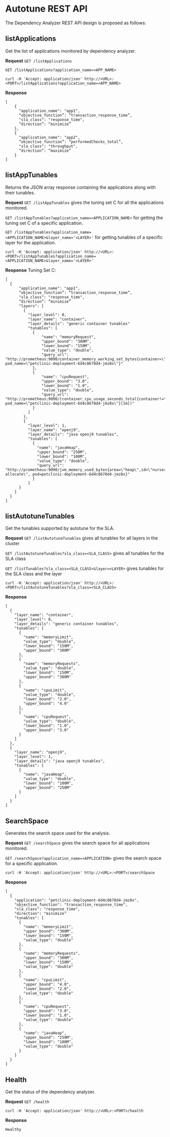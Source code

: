 # Autotune REST API
The Dependency Analyzer REST API design is proposed as follows:

##  listApplications
Get the list of applications monitored by dependency analyzer.

**Request**
`GET /listApplications`

`GET /listApplications?application_name=<APP_NAME>`

`curl -H 'Accept: application/json' http://<URL>:<PORT>/listApplications?application_name=<APP_NAME>`

**Response**

```
[
    {
      "application_name": "app1",
      “objective_function”: “transaction_response_time”,
      "sla_class": "response_time",
      “direction”: “minimize”
    },
    {
      "application_name": "app2",
      “objective_function”: “performedChecks_total”,
      "sla_class": "throughput",
      “direction”: “maximize”
    }
]
```

##  listAppTunables
Returns the JSON array response containing the applications along with their tunables.

**Request**
`GET /listAppTunables` gives the tuning set C for all the applications monitored.

`GET /listAppTunables?application_name=<APPLICATION_NAME>` for getting the tuning set C of a specific application.

`GET /listAppTunables?application_name=<APPLICATION_NAME>&layer_name='<LAYER>'` for getting tunables of a specific layer for the application.

`curl -H 'Accept: application/json' http://<URL>:<PORT>/listAppTunables?application_name=<APPLICATION_NAME>&layer_name='<LAYER>'`

**Response**
Tuning Set C:
```
[
  {
      "application_name": "app1",
      “objective_function”: “transaction_response_time”,
      "sla_class": "response_time",
      “direction”: “minimize”
      "layers": [
        {
          "layer_level": 0,
          "layer_name": "container",
          "layer_details": "generic container tunables"
          "tunables": [
            {
                "name": "memoryRequest",
                "upper_bound": "300M",
                "lower_bound": "150M",
                "value_type": "double",
                "query_url": "http://prometheus:9090/container_memory_working_set_bytes{container=\"\", pod_name=\"petclinic-deployment-6d4c8678d4-jmz8x\"}"
            },
            {
                "name": "cpuRequest",
                "upper_bound": "3.0",
                "lower_bound": "1.0",
                "value_type": "double",
                "query_url": "http://prometheus:9090/(container_cpu_usage_seconds_total{container!=\"POD\", pod_name=\"petclinic-deployment-6d4c8678d4-jmz8x\"}[1m])"
            }
          ]
        },
        {
          "layer_level": 1,
          "layer_name": "openj9",
          "layer_details": "java openj9 tunables",
          "tunables": [
            {
              "name": "javaHeap",
              "upper_bound": "250M",
              "lower_bound": "100M",
              "value_type": "double",
              "query_url": "http://prometheus:9090/jvm_memory_used_bytes{area=\"heap\",id=\"nursery-allocate\", pod=petclinic-deployment-6d4c8678d4-jmz8x}"
            }
          ]
      }
    ]
  }
]
```
##  listAutotuneTunables
Get the tunables supported by autotune for the SLA.

**Request**
`GET /listAutotuneTunables` gives all tunables for all layers in the cluster

`GET /listAutotuneTunables?sla_class=<SLA_CLASS>` gives all tunables for the SLA class

`GET /listTunables?sla_class=<SLA_CLASS>&layer=<LAYER>` gives tunables for the SLA class and the layer

`curl -H 'Accept: application/json' http://<URL>:<PORT>/listAutotuneTunables?sla_class=<SLA_CLASS>`

**Response**
```
[
  {
    "layer_name": "container",
    "layer_level": 0,
    "layer_details": "generic container tunables",
    "tunables": [
      {
        "name": "memoryLimit",
        "value_type": "double",          
        "lower_bound": "150M",
        "upper_bound": "300M"
      },
      {
        "name": "memoryRequests",
        "value_type": "double",          
        "lower_bound": "150M",
        "upper_bound": "300M"
      },
      {
        "name": "cpuLimit",
        "value_type": "double",          
        "lower_bound": "2.0",
        "upper_bound": "4.0"
      },
      {
        "name": "cpuRequest",
        "value_type": "double",          
        "lower_bound": "1.0",
        "upper_bound": "3.0"
      }
    ]
  },
  {
    "layer_name": "openj9",
    "layer_level": 1,
    "layer_details": "java openj9 tunables",
    "tunables": [
      {
        "name": "javaHeap",
        "value_type": "double",          
        "lower_bound": "100M",
        "upper_bound": "250M"
      }
    ]
  }
]
```
##  SearchSpace
Generates the search space used for the analysis.

**Request**
`GET /searchSpace` gives the search space for all applications monitored.

`GET /searchSpace?application_name=<APPLICATION>` gives the search space for a specific application.

`curl -H 'Accept: application/json' http://<URL>:<PORT>/searchSpace`

**Response**

```
[
  {
    "application": "petclinic-deployment-6d4c8678d4-jmz8x",
    "objective_function": "transaction_response_time",
    "sla_class": "response_time",
    "direction": "minimize"
    "tunables": [
      {
        "name": "memoryLimit",
        "upper_bound": "300M",
        "lower_bound": "150M",
        "value_type": "double"
      },
      {
        "name": "memoryRequests",
        "upper_bound": "300M",
        "lower_bound": "150M",
        "value_type": "double"
      },
      {
        "name": "cpuLimit",
        "upper_bound": "4.0",
        "lower_bound": "2.0",
        "value_type": "double"
      },
      {
        "name": "cpuRequest",
        "upper_bound": "3.0",
        "lower_bound": "1.0",
        "value_type": "double"
      },
      {
        "name": "javaHeap",
        "upper_bound": "250M",
        "lower_bound": "100M",
        "value_type": "double"
      }
    ]
  }
]
```

##  Health
Get the status of the dependency analyzer.

**Request**
`GET /health`

`curl -H 'Accept: application/json' http://<URL>:<PORT>/health`

**Response**

```
Healthy
```
